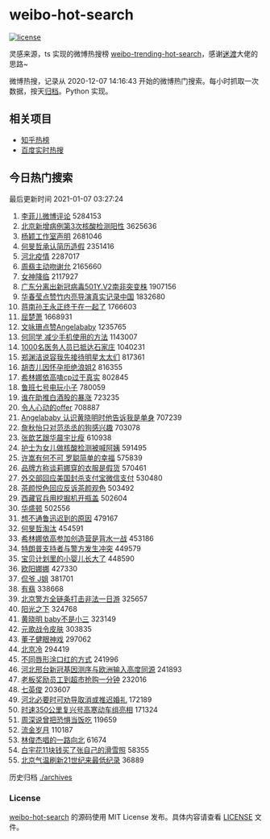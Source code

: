 # weibo-hot-search

[![license](https://img.shields.io/github/license/Arrackisarookie/weibo-hot-search)](https://github.com/Arrackisarookie/weibo-hot-search/blob/master/LICENSE)

灵感来源，ts 实现的微博热搜榜 [weibo-trending-hot-search](https://github.com/justjavac/weibo-trending-hot-search)，感谢[迷渡](https://github.com/justjavac)大佬的思路~

微博热搜，记录从 2020-12-07 14:16:43 开始的微博热门搜索。每小时抓取一次数据，按天[归档](./archives)。Python 实现。

## 相关项目
+ [知乎热榜](https://github.com/Arrackisarookie/zhihu-top-search)
+ [百度实时热搜](https://github.com/Arrackisarookie/baidu-hot-search)

## 今日热门搜索

<!-- Rank Begin -->

最后更新时间 2021-01-07 03:27:24

1. [李菲儿微博评论](https://s.weibo.com/weibo?q=%23%E6%9D%8E%E8%8F%B2%E5%84%BF%E5%BE%AE%E5%8D%9A%E8%AF%84%E8%AE%BA%23&Refer=top) 5284153
1. [北京新增病例第3次核酸检测阳性](https://s.weibo.com/weibo?q=%23%E5%8C%97%E4%BA%AC%E6%96%B0%E5%A2%9E%E7%97%85%E4%BE%8B%E7%AC%AC3%E6%AC%A1%E6%A0%B8%E9%85%B8%E6%A3%80%E6%B5%8B%E9%98%B3%E6%80%A7%23&Refer=top) 3625636
1. [杨颖工作室声明](https://s.weibo.com/weibo?q=%23%E6%9D%A8%E9%A2%96%E5%B7%A5%E4%BD%9C%E5%AE%A4%E5%A3%B0%E6%98%8E%23&Refer=top) 2681046
1. [何旻哲承认简历造假](https://s.weibo.com/weibo?q=%23%E4%BD%95%E6%97%BB%E5%93%B2%E6%89%BF%E8%AE%A4%E7%AE%80%E5%8E%86%E9%80%A0%E5%81%87%23&Refer=top) 2351416
1. [河北疫情](https://s.weibo.com/weibo?q=%E6%B2%B3%E5%8C%97%E7%96%AB%E6%83%85&Refer=top) 2287017
1. [周翡主动吻谢允](https://s.weibo.com/weibo?q=%23%E5%91%A8%E7%BF%A1%E4%B8%BB%E5%8A%A8%E5%90%BB%E8%B0%A2%E5%85%81%23&Refer=top) 2165660
1. [女神降临](https://s.weibo.com/weibo?q=%E5%A5%B3%E7%A5%9E%E9%99%8D%E4%B8%B4&Refer=top) 2117927
1. [广东分离出新冠病毒501Y.V2南非突变株](https://s.weibo.com/weibo?q=%23%E5%B9%BF%E4%B8%9C%E5%88%86%E7%A6%BB%E5%87%BA%E6%96%B0%E5%86%A0%E7%97%85%E6%AF%92501Y.V2%E5%8D%97%E9%9D%9E%E7%AA%81%E5%8F%98%E6%A0%AA%23&Refer=top) 1907156
1. [华春莹点赞竹内亮导演真实记录中国](https://s.weibo.com/weibo?q=%23%E5%8D%8E%E6%98%A5%E8%8E%B9%E7%82%B9%E8%B5%9E%E7%AB%B9%E5%86%85%E4%BA%AE%E5%AF%BC%E6%BC%94%E7%9C%9F%E5%AE%9E%E8%AE%B0%E5%BD%95%E4%B8%AD%E5%9B%BD%23&Refer=top) 1832680
1. [蒋南孙王永正终于在一起了](https://s.weibo.com/weibo?q=%23%E8%92%8B%E5%8D%97%E5%AD%99%E7%8E%8B%E6%B0%B8%E6%AD%A3%E7%BB%88%E4%BA%8E%E5%9C%A8%E4%B8%80%E8%B5%B7%E4%BA%86%23&Refer=top) 1766603
1. [屈楚萧](https://s.weibo.com/weibo?q=%E5%B1%88%E6%A5%9A%E8%90%A7&Refer=top) 1668931
1. [文咏珊点赞Angelababy](https://s.weibo.com/weibo?q=%23%E6%96%87%E5%92%8F%E7%8F%8A%E7%82%B9%E8%B5%9EAngelababy%23&Refer=top) 1235765
1. [何同学 减少手机使用的方法](https://s.weibo.com/weibo?q=%E4%BD%95%E5%90%8C%E5%AD%A6%20%E5%87%8F%E5%B0%91%E6%89%8B%E6%9C%BA%E4%BD%BF%E7%94%A8%E7%9A%84%E6%96%B9%E6%B3%95&Refer=top) 1143007
1. [1000名医务人员已抵达石家庄](https://s.weibo.com/weibo?q=%231000%E5%90%8D%E5%8C%BB%E5%8A%A1%E4%BA%BA%E5%91%98%E5%B7%B2%E6%8A%B5%E8%BE%BE%E7%9F%B3%E5%AE%B6%E5%BA%84%23&Refer=top) 1040231
1. [郑渊洁说容我先接待明星太太们](https://s.weibo.com/weibo?q=%23%E9%83%91%E6%B8%8A%E6%B4%81%E8%AF%B4%E5%AE%B9%E6%88%91%E5%85%88%E6%8E%A5%E5%BE%85%E6%98%8E%E6%98%9F%E5%A4%AA%E5%A4%AA%E4%BB%AC%23&Refer=top) 817361
1. [胡杏儿因怀孕拒绝浪姐2](https://s.weibo.com/weibo?q=%23%E8%83%A1%E6%9D%8F%E5%84%BF%E5%9B%A0%E6%80%80%E5%AD%95%E6%8B%92%E7%BB%9D%E6%B5%AA%E5%A7%902%23&Refer=top) 816355
1. [希林娜依高嗑cp过于真实](https://s.weibo.com/weibo?q=%23%E5%B8%8C%E6%9E%97%E5%A8%9C%E4%BE%9D%E9%AB%98%E5%97%91cp%E8%BF%87%E4%BA%8E%E7%9C%9F%E5%AE%9E%23&Refer=top) 802845
1. [鲁班七号电玩小子](https://s.weibo.com/weibo?q=%23%E9%B2%81%E7%8F%AD%E4%B8%83%E5%8F%B7%E7%94%B5%E7%8E%A9%E5%B0%8F%E5%AD%90%23&Refer=top) 780059
1. [谁在助推白酒股的暴涨](https://s.weibo.com/weibo?q=%23%E8%B0%81%E5%9C%A8%E5%8A%A9%E6%8E%A8%E7%99%BD%E9%85%92%E8%82%A1%E7%9A%84%E6%9A%B4%E6%B6%A8%23&Refer=top) 723235
1. [令人心动的offer](https://s.weibo.com/weibo?q=%E4%BB%A4%E4%BA%BA%E5%BF%83%E5%8A%A8%E7%9A%84offer&Refer=top) 708887
1. [Angelababy 认识黄晓明时他告诉我是单身](https://s.weibo.com/weibo?q=Angelababy%20%E8%AE%A4%E8%AF%86%E9%BB%84%E6%99%93%E6%98%8E%E6%97%B6%E4%BB%96%E5%91%8A%E8%AF%89%E6%88%91%E6%98%AF%E5%8D%95%E8%BA%AB&Refer=top) 707239
1. [詹秋怡只对范丞丞的狗感兴趣](https://s.weibo.com/weibo?q=%23%E8%A9%B9%E7%A7%8B%E6%80%A1%E5%8F%AA%E5%AF%B9%E8%8C%83%E4%B8%9E%E4%B8%9E%E7%9A%84%E7%8B%97%E6%84%9F%E5%85%B4%E8%B6%A3%23&Refer=top) 703078
1. [张歆艺跟华晨宇比瘦](https://s.weibo.com/weibo?q=%23%E5%BC%A0%E6%AD%86%E8%89%BA%E8%B7%9F%E5%8D%8E%E6%99%A8%E5%AE%87%E6%AF%94%E7%98%A6%23&Refer=top) 610938
1. [护士为女儿做核酸检测被喊阿姨](https://s.weibo.com/weibo?q=%23%E6%8A%A4%E5%A3%AB%E4%B8%BA%E5%A5%B3%E5%84%BF%E5%81%9A%E6%A0%B8%E9%85%B8%E6%A3%80%E6%B5%8B%E8%A2%AB%E5%96%8A%E9%98%BF%E5%A7%A8%23&Refer=top) 591495
1. [许嵩有何不可 罗聪简单的幸福](https://s.weibo.com/weibo?q=%E8%AE%B8%E5%B5%A9%E6%9C%89%E4%BD%95%E4%B8%8D%E5%8F%AF%20%E7%BD%97%E8%81%AA%E7%AE%80%E5%8D%95%E7%9A%84%E5%B9%B8%E7%A6%8F&Refer=top) 575839
1. [品牌方称谈莉娜穿的衣服是假货](https://s.weibo.com/weibo?q=%23%E5%93%81%E7%89%8C%E6%96%B9%E7%A7%B0%E8%B0%88%E8%8E%89%E5%A8%9C%E7%A9%BF%E7%9A%84%E8%A1%A3%E6%9C%8D%E6%98%AF%E5%81%87%E8%B4%A7%23&Refer=top) 570461
1. [外交部回应美国封杀支付宝微信支付](https://s.weibo.com/weibo?q=%23%E5%A4%96%E4%BA%A4%E9%83%A8%E5%9B%9E%E5%BA%94%E7%BE%8E%E5%9B%BD%E5%B0%81%E6%9D%80%E6%94%AF%E4%BB%98%E5%AE%9D%E5%BE%AE%E4%BF%A1%E6%94%AF%E4%BB%98%23&Refer=top) 530480
1. [茶颜悦色回应反诉茶颜观色](https://s.weibo.com/weibo?q=%E8%8C%B6%E9%A2%9C%E6%82%A6%E8%89%B2%E5%9B%9E%E5%BA%94%E5%8F%8D%E8%AF%89%E8%8C%B6%E9%A2%9C%E8%A7%82%E8%89%B2&Refer=top) 503492
1. [西藏官兵用挖掘机开瓶盖](https://s.weibo.com/weibo?q=%23%E8%A5%BF%E8%97%8F%E5%AE%98%E5%85%B5%E7%94%A8%E6%8C%96%E6%8E%98%E6%9C%BA%E5%BC%80%E7%93%B6%E7%9B%96%23&Refer=top) 502604
1. [华盛顿](https://s.weibo.com/weibo?q=%E5%8D%8E%E7%9B%9B%E9%A1%BF&Refer=top) 502556
1. [想不通鲁迅迟到的原因](https://s.weibo.com/weibo?q=%23%E6%83%B3%E4%B8%8D%E9%80%9A%E9%B2%81%E8%BF%85%E8%BF%9F%E5%88%B0%E7%9A%84%E5%8E%9F%E5%9B%A0%23&Refer=top) 479167
1. [何旻哲淘汰](https://s.weibo.com/weibo?q=%23%E4%BD%95%E6%97%BB%E5%93%B2%E6%B7%98%E6%B1%B0%23&Refer=top) 454591
1. [希林娜依高参加创造营是背水一战](https://s.weibo.com/weibo?q=%23%E5%B8%8C%E6%9E%97%E5%A8%9C%E4%BE%9D%E9%AB%98%E5%8F%82%E5%8A%A0%E5%88%9B%E9%80%A0%E8%90%A5%E6%98%AF%E8%83%8C%E6%B0%B4%E4%B8%80%E6%88%98%23&Refer=top) 453186
1. [特朗普支持者与警方发生冲突](https://s.weibo.com/weibo?q=%E7%89%B9%E6%9C%97%E6%99%AE%E6%94%AF%E6%8C%81%E8%80%85%E4%B8%8E%E8%AD%A6%E6%96%B9%E5%8F%91%E7%94%9F%E5%86%B2%E7%AA%81&Refer=top) 449579
1. [宝贝计划里的小婴儿长大了](https://s.weibo.com/weibo?q=%23%E5%AE%9D%E8%B4%9D%E8%AE%A1%E5%88%92%E9%87%8C%E7%9A%84%E5%B0%8F%E5%A9%B4%E5%84%BF%E9%95%BF%E5%A4%A7%E4%BA%86%23&Refer=top) 448590
1. [欧阳娜娜](https://s.weibo.com/weibo?q=%E6%AC%A7%E9%98%B3%E5%A8%9C%E5%A8%9C&Refer=top) 427330
1. [侃爷 J姐](https://s.weibo.com/weibo?q=%E4%BE%83%E7%88%B7%20J%E5%A7%90&Refer=top) 381701
1. [有翡](https://s.weibo.com/weibo?q=%E6%9C%89%E7%BF%A1&Refer=top) 338668
1. [北京警方全链条打击非法一日游](https://s.weibo.com/weibo?q=%23%E5%8C%97%E4%BA%AC%E8%AD%A6%E6%96%B9%E5%85%A8%E9%93%BE%E6%9D%A1%E6%89%93%E5%87%BB%E9%9D%9E%E6%B3%95%E4%B8%80%E6%97%A5%E6%B8%B8%23&Refer=top) 325657
1. [阳光之下](https://s.weibo.com/weibo?q=%E9%98%B3%E5%85%89%E4%B9%8B%E4%B8%8B&Refer=top) 324768
1. [黄晓明 baby不是小三](https://s.weibo.com/weibo?q=%E9%BB%84%E6%99%93%E6%98%8E%20baby%E4%B8%8D%E6%98%AF%E5%B0%8F%E4%B8%89&Refer=top) 323149
1. [元歌战令皮肤](https://s.weibo.com/weibo?q=%23%E5%85%83%E6%AD%8C%E6%88%98%E4%BB%A4%E7%9A%AE%E8%82%A4%23&Refer=top) 303835
1. [董子健眼神戏](https://s.weibo.com/weibo?q=%23%E8%91%A3%E5%AD%90%E5%81%A5%E7%9C%BC%E7%A5%9E%E6%88%8F%23&Refer=top) 297062
1. [北京冷](https://s.weibo.com/weibo?q=%E5%8C%97%E4%BA%AC%E5%86%B7&Refer=top) 294419
1. [不同唇形涂口红的方式](https://s.weibo.com/weibo?q=%23%E4%B8%8D%E5%90%8C%E5%94%87%E5%BD%A2%E6%B6%82%E5%8F%A3%E7%BA%A2%E7%9A%84%E6%96%B9%E5%BC%8F%23&Refer=top) 241996
1. [河北邢台新冠基因测序与欧洲输入高度同源](https://s.weibo.com/weibo?q=%23%E6%B2%B3%E5%8C%97%E9%82%A2%E5%8F%B0%E6%96%B0%E5%86%A0%E5%9F%BA%E5%9B%A0%E6%B5%8B%E5%BA%8F%E4%B8%8E%E6%AC%A7%E6%B4%B2%E8%BE%93%E5%85%A5%E9%AB%98%E5%BA%A6%E5%90%8C%E6%BA%90%23&Refer=top) 241893
1. [老板奖励员工到超市抢购一分钟](https://s.weibo.com/weibo?q=%23%E8%80%81%E6%9D%BF%E5%A5%96%E5%8A%B1%E5%91%98%E5%B7%A5%E5%88%B0%E8%B6%85%E5%B8%82%E6%8A%A2%E8%B4%AD%E4%B8%80%E5%88%86%E9%92%9F%23&Refer=top) 232016
1. [七英俊](https://s.weibo.com/weibo?q=%E4%B8%83%E8%8B%B1%E4%BF%8A&Refer=top) 203607
1. [河北必要时可劝导取消或推迟婚礼](https://s.weibo.com/weibo?q=%23%E6%B2%B3%E5%8C%97%E5%BF%85%E8%A6%81%E6%97%B6%E5%8F%AF%E5%8A%9D%E5%AF%BC%E5%8F%96%E6%B6%88%E6%88%96%E6%8E%A8%E8%BF%9F%E5%A9%9A%E7%A4%BC%23&Refer=top) 172189
1. [时速350公里复兴号高寒动车组亮相](https://s.weibo.com/weibo?q=%23%E6%97%B6%E9%80%9F350%E5%85%AC%E9%87%8C%E5%A4%8D%E5%85%B4%E5%8F%B7%E9%AB%98%E5%AF%92%E5%8A%A8%E8%BD%A6%E7%BB%84%E4%BA%AE%E7%9B%B8%23&Refer=top) 171324
1. [周深说曾把恐惧当饭吃](https://s.weibo.com/weibo?q=%E5%91%A8%E6%B7%B1%E8%AF%B4%E6%9B%BE%E6%8A%8A%E6%81%90%E6%83%A7%E5%BD%93%E9%A5%AD%E5%90%83&Refer=top) 119659
1. [流金岁月](https://s.weibo.com/weibo?q=%E6%B5%81%E9%87%91%E5%B2%81%E6%9C%88&Refer=top) 110187
1. [林俊杰唱的一路向北](https://s.weibo.com/weibo?q=%23%E6%9E%97%E4%BF%8A%E6%9D%B0%E5%94%B1%E7%9A%84%E4%B8%80%E8%B7%AF%E5%90%91%E5%8C%97%23&Refer=top) 61674
1. [白宇花11块钱买了张自己的滑雪照](https://s.weibo.com/weibo?q=%23%E7%99%BD%E5%AE%87%E8%8A%B111%E5%9D%97%E9%92%B1%E4%B9%B0%E4%BA%86%E5%BC%A0%E8%87%AA%E5%B7%B1%E7%9A%84%E6%BB%91%E9%9B%AA%E7%85%A7%23&Refer=top) 58355
1. [北京气温刷新21世纪来最低纪录](https://s.weibo.com/weibo?q=%23%E5%8C%97%E4%BA%AC%E6%B0%94%E6%B8%A9%E5%88%B7%E6%96%B021%E4%B8%96%E7%BA%AA%E6%9D%A5%E6%9C%80%E4%BD%8E%E7%BA%AA%E5%BD%95%23&Refer=top) 36889
<!-- Rank End -->

历史归档 [./archives](./archives)

### License

[weibo-hot-search](https://github.com/Arrackisarookie/weibo-hot-search) 的源码使用 MIT License 发布。具体内容请查看 [LICENSE](./LICENSE) 文件。
